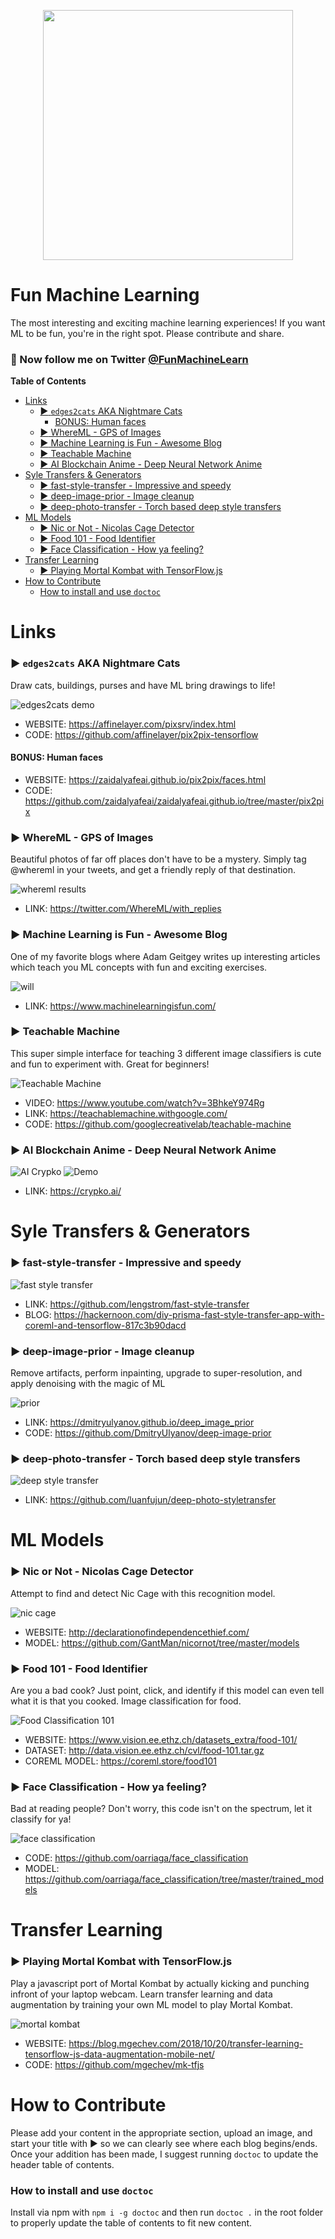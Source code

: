 <p align="center">
<img src="./_art/fun.jpg" width="400px" />
</p>

# Fun Machine Learning
The most interesting and exciting machine learning experiences!  If you want ML to be fun, you're in the right spot.  Please contribute and share.

### :star2: Now follow me on Twitter [@FunMachineLearn](https://twitter.com/FunMachineLearn)
<!-- START doctoc generated TOC please keep comment here to allow auto update -->
<!-- DON'T EDIT THIS SECTION, INSTEAD RE-RUN doctoc TO UPDATE -->
**Table of Contents**

- [Links](#links)
    - [:arrow_forward: `edges2cats` AKA Nightmare Cats](#arrow_forward-edges2cats-aka-nightmare-cats)
      - [BONUS:  Human faces](#bonus--human-faces)
    - [:arrow_forward: WhereML - GPS of Images](#arrow_forward-whereml---gps-of-images)
    - [:arrow_forward: Machine Learning is Fun - Awesome Blog](#arrow_forward-machine-learning-is-fun---awesome-blog)
    - [:arrow_forward: Teachable Machine](#arrow_forward-teachable-machine)
    - [:arrow_forward: AI Blockchain Anime - Deep Neural Network Anime](#arrow_forward-ai-blockchain-anime---deep-neural-network-anime)
- [Syle Transfers & Generators](#syle-transfers--generators)
    - [:arrow_forward: fast-style-transfer - Impressive and speedy](#arrow_forward-fast-style-transfer---impressive-and-speedy)
    - [:arrow_forward: deep-image-prior - Image cleanup](#arrow_forward-deep-image-prior---image-cleanup)
    - [:arrow_forward: deep-photo-transfer - Torch based deep style transfers](#arrow_forward-deep-photo-transfer---torch-based-deep-style-transfers)
- [ML Models](#ml-models)
    - [:arrow_forward: Nic or Not - Nicolas Cage Detector](#arrow_forward-nic-or-not---nicolas-cage-detector)
    - [:arrow_forward: Food 101 - Food Identifier](#arrow_forward-food-101---food-identifier)
    - [:arrow_forward: Face Classification - How ya feeling?](#arrow_forward-face-classification---how-ya-feeling)
- [Transfer Learning](#transfer-learning)
    - [:arrow_forward: Playing Mortal Kombat with TensorFlow.js](#arrow_forward-playing-mortal-kombat-with-tensorflowjs)
- [How to Contribute](#how-to-contribute)
    - [How to install and use `doctoc`](#how-to-install-and-use-doctoc)

<!-- END doctoc generated TOC please keep comment here to allow auto update -->

# Links

### :arrow_forward: `edges2cats` AKA Nightmare Cats
Draw cats, buildings, purses and have ML bring drawings to life!

![edges2cats demo](./_art/meow.png)

* WEBSITE: https://affinelayer.com/pixsrv/index.html
* CODE: https://github.com/affinelayer/pix2pix-tensorflow

#### BONUS:  Human faces
* WEBSITE: https://zaidalyafeai.github.io/pix2pix/faces.html
* CODE: https://github.com/zaidalyafeai/zaidalyafeai.github.io/tree/master/pix2pix

### :arrow_forward: WhereML - GPS of Images
Beautiful photos of far off places don't have to be a mystery.  Simply tag @whereml in your tweets, and get a friendly reply of that destination.

![whereml results](./_art/whereml.jpg)

* LINK: https://twitter.com/WhereML/with_replies

### :arrow_forward: Machine Learning is Fun - Awesome Blog
One of my favorite blogs where Adam Geitgey writes up interesting articles which teach you ML concepts with fun and exciting exercises.

![will](./_art/will.jpg)

* LINK: https://www.machinelearningisfun.com/

### :arrow_forward: Teachable Machine
This super simple interface for teaching 3 different image classifiers is cute and fun to experiment with.  Great for beginners!

![Teachable Machine](./_art/teachable-machine-splash-desktop.svg)

* VIDEO: https://www.youtube.com/watch?v=3BhkeY974Rg
* LINK: https://teachablemachine.withgoogle.com/
* CODE: https://github.com/googlecreativelab/teachable-machine

### :arrow_forward: AI Blockchain Anime - Deep Neural Network Anime

![AI Crypko](./_art/anime.png)
![Demo](./_art/anime_ai.gif)

* LINK: https://crypko.ai/

# Syle Transfers & Generators

### :arrow_forward: fast-style-transfer - Impressive and speedy

![fast style transfer](./_art/style_transfer.jpg)

* LINK: https://github.com/lengstrom/fast-style-transfer
* BLOG: https://hackernoon.com/diy-prisma-fast-style-transfer-app-with-coreml-and-tensorflow-817c3b90dacd

### :arrow_forward: deep-image-prior - Image cleanup
Remove artifacts, perform inpainting, upgrade to super-resolution, and apply denoising with the magic of ML

![prior](./_art/prior.png)

* LINK: https://dmitryulyanov.github.io/deep_image_prior
* CODE: https://github.com/DmitryUlyanov/deep-image-prior

### :arrow_forward: deep-photo-transfer - Torch based deep style transfers

![deep style transfer](./_art/deep_style_transfer.jpg)

* LINK: https://github.com/luanfujun/deep-photo-styletransfer

# ML Models

### :arrow_forward: Nic or Not - Nicolas Cage Detector
Attempt to find and detect Nic Cage with this recognition model.

![nic cage](./_art/nic.jpg)

* WEBSITE: http://declarationofindependencethief.com/
* MODEL: https://github.com/GantMan/nicornot/tree/master/models

### :arrow_forward: Food 101 - Food Identifier
Are you a bad cook?  Just point, click, and identify if this model can even tell what it is that you cooked.  Image classification for food.

![Food Classification 101](./_art/food101.png)

* WEBSITE: https://www.vision.ee.ethz.ch/datasets_extra/food-101/
* DATASET: http://data.vision.ee.ethz.ch/cvl/food-101.tar.gz
* COREML MODEL: https://coreml.store/food101

### :arrow_forward: Face Classification - How ya feeling?
Bad at reading people?  Don't worry, this code isn't on the spectrum, let it classify for ya!

![face classification](./_art/face_classification.jpg)


* CODE: https://github.com/oarriaga/face_classification
* MODEL: https://github.com/oarriaga/face_classification/tree/master/trained_models

# Transfer Learning

### :arrow_forward: Playing Mortal Kombat with TensorFlow.js
Play a javascript port of Mortal Kombat by actually kicking and punching infront of your laptop webcam. Learn transfer learning and data augmentation by training your own ML model to play Mortal Kombat.

![mortal kombat](./_art/punching.gif)

* WEBSITE: https://blog.mgechev.com/2018/10/20/transfer-learning-tensorflow-js-data-augmentation-mobile-net/
* CODE: https://github.com/mgechev/mk-tfjs

# How to Contribute
Please add your content in the appropriate section, upload an image, and start your title with :arrow_forward: so we can clearly see where each blog begins/ends.  Once your addition has been made, I suggest running `doctoc` to update the header table of contents.

### How to install and use `doctoc`

Install via npm with `npm i -g doctoc` and then run `doctoc .` in the root folder to properly update the table of contents to fit new content.
